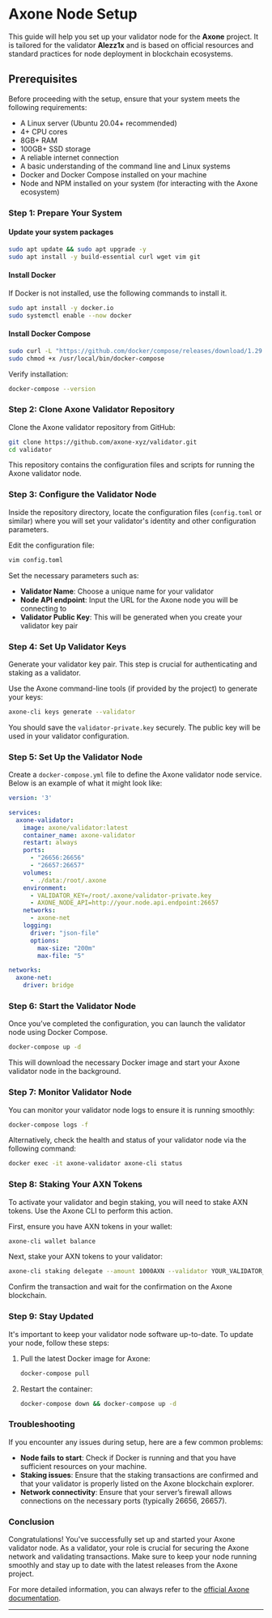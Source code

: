 # Axone Node Setup

This guide will help you set up your validator node for the **Axone** project. It is tailored for the validator **Alezz1x** and is based on official resources and standard practices for node deployment in blockchain ecosystems.

## Prerequisites

Before proceeding with the setup, ensure that your system meets the following requirements:

- A Linux server (Ubuntu 20.04+ recommended)
- 4+ CPU cores
- 8GB+ RAM
- 100GB+ SSD storage
- A reliable internet connection
- A basic understanding of the command line and Linux systems
- Docker and Docker Compose installed on your machine
- Node and NPM installed on your system (for interacting with the Axone ecosystem)

### Step 1: Prepare Your System

#### Update your system packages

```bash
sudo apt update && sudo apt upgrade -y
sudo apt install -y build-essential curl wget vim git
```

#### Install Docker

If Docker is not installed, use the following commands to install it.

```bash
sudo apt install -y docker.io
sudo systemctl enable --now docker
```

#### Install Docker Compose

```bash
sudo curl -L "https://github.com/docker/compose/releases/download/1.29.2/docker-compose-$(uname -s)-$(uname -m)" -o /usr/local/bin/docker-compose
sudo chmod +x /usr/local/bin/docker-compose
```

Verify installation:

```bash
docker-compose --version
```

### Step 2: Clone Axone Validator Repository

Clone the Axone validator repository from GitHub:

```bash
git clone https://github.com/axone-xyz/validator.git
cd validator
```

This repository contains the configuration files and scripts for running the Axone validator node.

### Step 3: Configure the Validator Node

Inside the repository directory, locate the configuration files (`config.toml` or similar) where you will set your validator's identity and other configuration parameters.

Edit the configuration file:

```bash
vim config.toml
```

Set the necessary parameters such as:

- **Validator Name**: Choose a unique name for your validator
- **Node API endpoint**: Input the URL for the Axone node you will be connecting to
- **Validator Public Key**: This will be generated when you create your validator key pair

### Step 4: Set Up Validator Keys

Generate your validator key pair. This step is crucial for authenticating and staking as a validator.

Use the Axone command-line tools (if provided by the project) to generate your keys:

```bash
axone-cli keys generate --validator
```

You should save the `validator-private.key` securely. The public key will be used in your validator configuration.

### Step 5: Set Up the Validator Node

Create a `docker-compose.yml` file to define the Axone validator node service. Below is an example of what it might look like:

```yaml
version: '3'

services:
  axone-validator:
    image: axone/validator:latest
    container_name: axone-validator
    restart: always
    ports:
      - "26656:26656"
      - "26657:26657"
    volumes:
      - ./data:/root/.axone
    environment:
      - VALIDATOR_KEY=/root/.axone/validator-private.key
      - AXONE_NODE_API=http://your.node.api.endpoint:26657
    networks:
      - axone-net
    logging:
      driver: "json-file"
      options:
        max-size: "200m"
        max-file: "5"

networks:
  axone-net:
    driver: bridge
```

### Step 6: Start the Validator Node

Once you’ve completed the configuration, you can launch the validator node using Docker Compose.

```bash
docker-compose up -d
```

This will download the necessary Docker image and start your Axone validator node in the background.

### Step 7: Monitor Validator Node

You can monitor your validator node logs to ensure it is running smoothly:

```bash
docker-compose logs -f
```

Alternatively, check the health and status of your validator node via the following command:

```bash
docker exec -it axone-validator axone-cli status
```

### Step 8: Staking Your AXN Tokens

To activate your validator and begin staking, you will need to stake AXN tokens. Use the Axone CLI to perform this action.

First, ensure you have AXN tokens in your wallet:

```bash
axone-cli wallet balance
```

Next, stake your AXN tokens to your validator:

```bash
axone-cli staking delegate --amount 1000AXN --validator YOUR_VALIDATOR_ADDRESS
```

Confirm the transaction and wait for the confirmation on the Axone blockchain.

### Step 9: Stay Updated

It's important to keep your validator node software up-to-date. To update your node, follow these steps:

1. Pull the latest Docker image for Axone:

    ```bash
    docker-compose pull
    ```

2. Restart the container:

    ```bash
    docker-compose down && docker-compose up -d
    ```

### Troubleshooting

If you encounter any issues during setup, here are a few common problems:

- **Node fails to start**: Check if Docker is running and that you have sufficient resources on your machine.
- **Staking issues**: Ensure that the staking transactions are confirmed and that your validator is properly listed on the Axone blockchain explorer.
- **Network connectivity**: Ensure that your server’s firewall allows connections on the necessary ports (typically 26656, 26657).

### Conclusion

Congratulations! You've successfully set up and started your Axone validator node. As a validator, your role is crucial for securing the Axone network and validating transactions. Make sure to keep your node running smoothly and stay up to date with the latest releases from the Axone project.

For more detailed information, you can always refer to the [official Axone documentation](https://docs.axone.xyz/).

---
